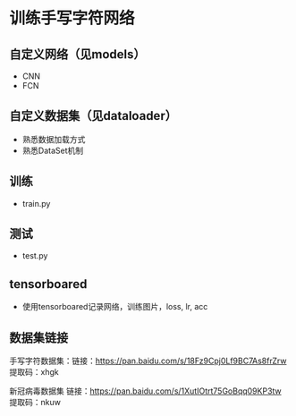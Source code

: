 # 训练手写字符网络

## 自定义网络（见models）
- CNN
- FCN

## 自定义数据集（见dataloader）
- 熟悉数据加载方式
- 熟悉DataSet机制

## 训练
- train.py

## 测试
- test.py

## tensorboared
- 使用tensorboared记录网络，训练图片，loss, lr, acc

## 数据集链接
手写字符数据集：链接：https://pan.baidu.com/s/18Fz9Cpj0Lf9BC7As8frZrw 提取码：xhgk

新冠病毒数据集  链接：https://pan.baidu.com/s/1XutIOtrt75GoBqq09KP3tw  提取码：nkuw 